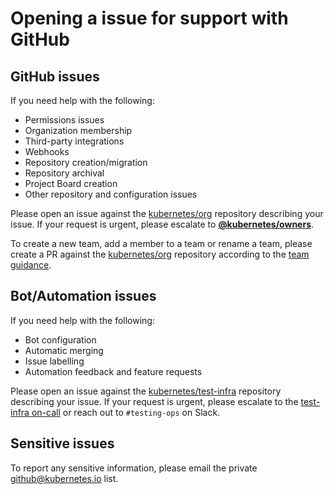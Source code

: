 # Opening a issue for support with GitHub

## GitHub issues

If you need help with the following:
- Permissions issues
- Organization membership
- Third-party integrations
- Webhooks
- Repository creation/migration
- Repository archival
- Project Board creation
- Other repository and configuration issues

Please open an issue against the [kubernetes/org] repository describing your
issue. If your request is urgent, please escalate to **[@kubernetes/owners]**.

To create a new team, add a member to a team or rename a team, please
create a PR against the [kubernetes/org] repository according to
the [team guidance].

## Bot/Automation issues

If you need help with the following:
- Bot configuration
- Automatic merging
- Issue labelling
- Automation feedback and feature requests

Please open an issue against the [kubernetes/test-infra] repository describing
your issue. If your request is urgent, please escalate to the
[test-infra on-call] or reach out to `#testing-ops` on Slack.

## Sensitive issues

To report any sensitive information, please email the private github@kubernetes.io list.

[kubernetes/org]: https://github.com/kubernetes/org/issues
[@kubernetes/owners]: https://github.com/orgs/kubernetes/teams/owners
[kubernetes/test-infra]: https://github.com/kubernetes/test-infra/issues
[test-infra on-call]: https://go.k8s.io/oncall
[team guidance]: /github-management/org-owners-guide.md#team-guidance
